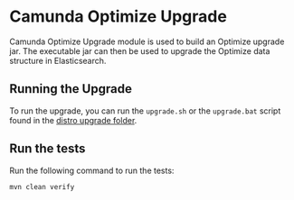 # Camunda Optimize Upgrade

Camunda Optimize Upgrade module is used to build an Optimize upgrade jar.
The executable jar can then be used to upgrade the Optimize data structure in
Elasticsearch.

## Running the Upgrade

To run the upgrade, you can run the `upgrade.sh` or the `upgrade.bat` script found in the [distro upgrade folder](https://github.com/camunda/camunda-optimize/tree/master/distro/src/upgrade).

## Run the tests

Run the following command to run the tests:

```
mvn clean verify
```


